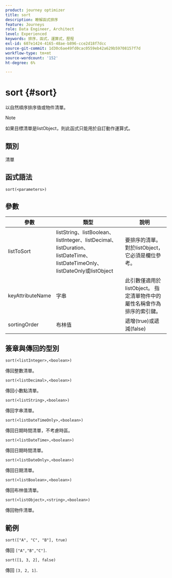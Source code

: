```yaml
---
product: journey optimizer
title: sort
description: 瞭解函式排序
feature: Journeys
role: Data Engineer, Architect
level: Experienced
keywords: 排序，函式，運算式，歷程
exl-id: 607e1424-4165-48ae-b896-cce2d18f7dcc
source-git-commit: 1d30c6ae49fd0cac0559eb42a629b59708157f7d
workflow-type: tm+mt
source-wordcount: '152'
ht-degree: 6%

---
```


# sort {#sort}

以自然順序排序值或物件清單。

>[!NOTE]
>
>如果目標清單是listObject，則此函式只能用於自訂動作運算式。

## 類別

清單

## 函式語法

`sort(<parameters>)`

## 參數

| 參數 | 類型 | 說明 |
|-----------|------------------|------------------|
| listToSort | listString、listBoolean、listInteger、listDecimal、listDuration、listDateTime、listDateTimeOnly、listDateOnly或listObject | 要排序的清單。 對於listObject，它必須是欄位參考。 |
| keyAttributeName | 字串 | 此引數僅適用於listObject。 指定清單物件中的屬性名稱會作為排序的索引鍵。 |
| sortingOrder | 布林值 | 遞增(true)或遞減(false) |

## 簽章與傳回的型別

`sort(<listInteger>,<boolean>)`

傳回整數清單。

`sort(<listDecimal>,<boolean>)`

傳回小數點清單。

`sort(<listString>,<boolean>)`

傳回字串清單。

`sort(<listDateTimeOnly>,<boolean>)`

傳回日期時間清單，不考慮時區。

`sort(<listDateTime>,<boolean>)`

傳回日期時間清單。

`sort(<listDateOnly>,<boolean>)`

傳回日期清單。

`sort(<listBoolean>,<boolean>)`

傳回布林值清單。

`sort(<listObject>,<string>,<boolean>)`

傳回物件清單。

## 範例

`sort(["A", "C", "B"], true)`

傳回 `["A","B","C"]`.

`sort([1, 3, 2], false)`

傳回 `[3, 2, 1]`.

